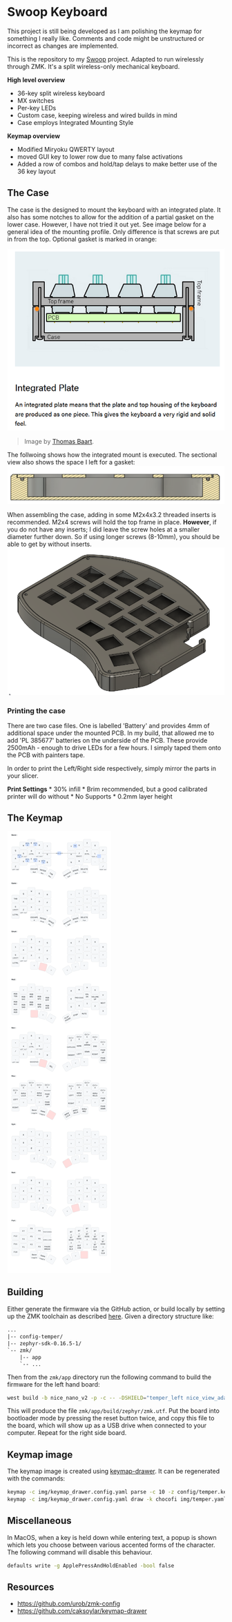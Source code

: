 Swoop Keyboard
=============== 

This project is still being developed as I am polishing the keymap for something I really like. Comments and code might be unstructured or incorrect as changes are implemented.

This is the repository to my [Swoop](https://github.com/jimmerricks/swoop) project. Adapted to run wirelessly through ZMK. It's a split wireless-only
mechanical keyboard.

**High level overview**

 * 36-key split wireless keyboard
 * MX switches
 * Per-key LEDs
 * Custom case, keeping wireless and wired builds in mind
 * Case employs Integrated Mounting Style

**Keymap overview**
 * Modified Miryoku QWERTY layout
 * moved GUI key to lower row due to many false activations
 * Added a row of combos and hold/tap delays to make better use of the 36 key layout

## The Case
The case is the designed to mount the keyboard with an integrated plate. It also has some notches to allow for the addition of a partial gasket on the lower case. However, I have not tried it out yet. 
See image below for a general idea of the mounting profile. Only difference is that screws are put in from the top. Optional gasket is marked in orange:

![case_mount](pictures/mount.png)

>Image by [Thomas Baart](https://thomasbaart.nl/2019/04/07/cheat-sheet-custom-keyboard-mounting-styles/).



The follwoing shows how the integrated mount is executed. The sectional view also shows the space I left for a gasket:
![case_section](pictures/Case_section.png)

When assembling the case, adding in some M2x4x3.2 threaded inserts is recommended. M2x4 screws will hold the top frame in place. 
**However**, if you do not have any inserts; I did leave the screw holes at a smaller diameter further down. So if using longer screws (8-10mm), you should be able to get by without inserts.
![case_pic](pictures/Case.png)

### Printing the case
There are two case files. One is labelled 'Battery' and provides 4mm of additional space under the mounted PCB. In my build, that allowed me to add 'PL 385677' batteries on the underside of the PCB. These provide 2500mAh - enough to drive LEDs for a few hours. I simply taped them onto the PCB with painters tape.


In order to print the Left/Right side respectively, simply mirror the parts in your slicer. 

**Print Settings**
    * 30% infill
    * Brim recommended, but a good calibrated printer will do without
    * No Supports
    * 0.2mm layer height

## The Keymap
![keymap image](img/swoop.svg)


## Building

Either generate the firmware via the GitHub action, or build locally by setting
up the ZMK toolchain as described [here](https://zmk.dev/docs/development/setup).
Given a directory structure like:

```
...
|-- config-temper/
|-- zephyr-sdk-0.16.5-1/
`-- zmk/
    |-- app
    `-- ...
```

Then from the `zmk/app` directory run the following command to build the
firmware for the left hand board:

```sh
west build -b nice_nano_v2 -p -c -- -DSHIELD="temper_left nice_view_adapter nice_view_temper" -DZMK_CONFIG=../../config-temper-zmk/config -DZMK_EXTRA_MODULES=../../config-temper-zmk -DZephyr-sdk_DIR=../../zephyr-sdk-0.16.5-1/cmake
```

This will produce the file `zmk/app/build/zephyr/zmk.utf`. Put the board into
bootloader mode by pressing the reset button twice, and copy this file to the
board, which will show up as a USB drive when connected to your computer. Repeat
for the right side board.

## Keymap image

The keymap image is created using [keymap-drawer](https://github.com/caksoylar/keymap-drawer).
It can be regenerated with the commands:

```sh
keymap -c img/keymap_drawer.config.yaml parse -c 10 -z config/temper.keymap > img/temper.yaml
keymap -c img/keymap_drawer.config.yaml draw -k chocofi img/temper.yaml > img/temper.svg
```


## Miscellaneous

In MacOS, when a key is held down while entering text, a popup is shown which
lets you choose between various accented forms of the character. The following
command will disable this behaviour.

```sh
defaults write -g ApplePressAndHoldEnabled -bool false
```

## Resources

 * https://github.com/urob/zmk-config
 * https://github.com/caksoylar/keymap-drawer

